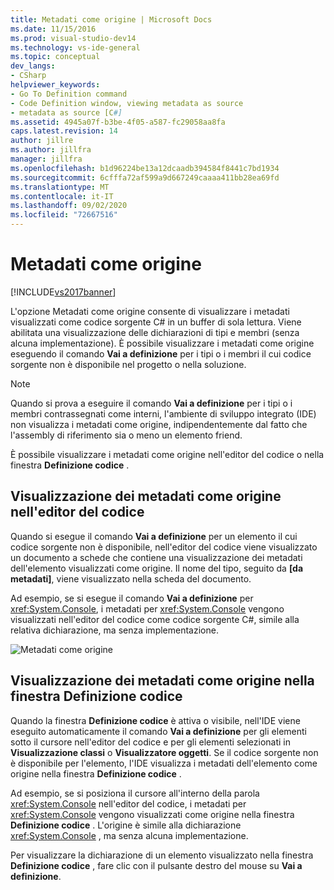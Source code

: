 ```yaml
---
title: Metadati come origine | Microsoft Docs
ms.date: 11/15/2016
ms.prod: visual-studio-dev14
ms.technology: vs-ide-general
ms.topic: conceptual
dev_langs:
- CSharp
helpviewer_keywords:
- Go To Definition command
- Code Definition window, viewing metadata as source
- metadata as source [C#]
ms.assetid: 4945a07f-b3be-4f05-a587-fc29058aa8fa
caps.latest.revision: 14
author: jillre
ms.author: jillfra
manager: jillfra
ms.openlocfilehash: b1d96224be13a12dcaadb394584f8441c7bd1934
ms.sourcegitcommit: 6cfffa72af599a9d667249caaaa411bb28ea69fd
ms.translationtype: MT
ms.contentlocale: it-IT
ms.lasthandoff: 09/02/2020
ms.locfileid: "72667516"
---
```

# <a name="metadata-as-source"></a>Metadati come origine
[!INCLUDE[vs2017banner](../includes/vs2017banner.md)]

L'opzione Metadati come origine consente di visualizzare i metadati visualizzati come codice sorgente C# in un buffer di sola lettura. Viene abilitata una visualizzazione delle dichiarazioni di tipi e membri (senza alcuna implementazione). È possibile visualizzare i metadati come origine eseguendo il comando **Vai a definizione** per i tipi o i membri il cui codice sorgente non è disponibile nel progetto o nella soluzione.

> [!NOTE]
> Quando si prova a eseguire il comando **Vai a definizione** per i tipi o i membri contrassegnati come interni, l'ambiente di sviluppo integrato (IDE) non visualizza i metadati come origine, indipendentemente dal fatto che l'assembly di riferimento sia o meno un elemento friend.

 È possibile visualizzare i metadati come origine nell'editor del codice o nella finestra **Definizione codice** .

## <a name="viewing-metadata-as-source-in-the-code-editor"></a>Visualizzazione dei metadati come origine nell'editor del codice
 Quando si esegue il comando **Vai a definizione** per un elemento il cui codice sorgente non è disponibile, nell'editor del codice viene visualizzato un documento a schede che contiene una visualizzazione dei metadati dell'elemento visualizzati come origine. Il nome del tipo, seguito da **[da metadati]**, viene visualizzato nella scheda del documento.

 Ad esempio, se si esegue il comando **Vai a definizione** per <xref:System.Console>, i metadati per <xref:System.Console> vengono visualizzati nell'editor del codice come codice sorgente C#, simile alla relativa dichiarazione, ma senza implementazione.

 ![Metadati come origine](../csharp-ide/media/metadatasource.png "Metadatasource")

## <a name="viewing-metadata-as-source-in-the-code-definition-window"></a>Visualizzazione dei metadati come origine nella finestra Definizione codice
 Quando la finestra **Definizione codice** è attiva o visibile, nell'IDE viene eseguito automaticamente il comando **Vai a definizione** per gli elementi sotto il cursore nell'editor del codice e per gli elementi selezionati in **Visualizzazione classi** o **Visualizzatore oggetti**. Se il codice sorgente non è disponibile per l'elemento, l'IDE visualizza i metadati dell'elemento come origine nella finestra **Definizione codice** .

 Ad esempio, se si posiziona il cursore all'interno della parola <xref:System.Console> nell'editor del codice, i metadati per <xref:System.Console> vengono visualizzati come origine nella finestra **Definizione codice** . L'origine è simile alla dichiarazione <xref:System.Console> , ma senza alcuna implementazione.

 Per visualizzare la dichiarazione di un elemento visualizzato nella finestra **Definizione codice** , fare clic con il pulsante destro del mouse su **Vai a definizione**.